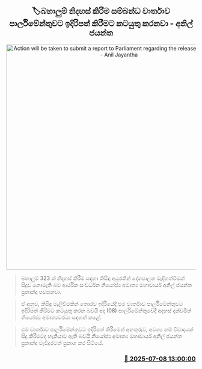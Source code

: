 <p align='center'><b><h2 align='center' title='Action will be taken to submit a report to Parliament regarding the release of containers - Anil Jayantha'>🏷බහාලුම් නිදහස් කිරීම සම්බන්ධ වාර්තාව පාර්ලිමේන්තුවට ඉදිරිපත් කිරීමට කටයුතු කරනවා - අනිල් ජයන්ත</h2></b></p>
<p align='center'><img src='https://helakuru.sgp1.cdn.digitaloceanspaces.com/esana/images/lib/anil-jayanthe-parliment.jpg' width='600' alt='Action will be taken to submit a report to Parliament regarding the release of containers - Anil Jayantha'></p>

> බහාලුම් 323 ක් නිදහස් කිරීම සඳහා කිසිඳු අයුරකින් දේශපාලන මැදිහත්වීමක් සිදුව නොමැති බව ආර්ථික සංවර්ධන නියෝජ්‍ය අමාත්‍ය මහාචාර්ය අනිල් ජයන්ත ප්‍රනාන්දු පවසනවා.

> ඒ අනුව, කිසිඳු මැලිවීමකින් තොරව ඉදිරියේදී එම වාර්තාව පාර්ලිමේන්තුවට ඉදිරිපත් කිරිමට කටයුතු කරන බවයි අද (08) පාර්ලිමේන්තුවේදී අදහස් දක්වමින් නියෝජ්‍ය අමාත්‍යවරයා සඳහන් කළේ.

> එම වාර්තාව පාර්ලිමේන්තුවට ඉදිරිපත් කිරීමෙන් අනතුරුව, අවශ්‍ය නම් විවාදයක් සිදු කිරීමටද හැකියාව ඇති බවයි නියෝජ්‍ය අමාත්‍ය මහාචාර්ය අනිල් ජයන්ත ප්‍රනාන්දු වැඩිදුරටත් ප්‍රකාශ කර සිටියේ.



<h3 align='right'><a href='https://www.helakuru.lk/esana/p/111681/'>📅 2025-07-08 13:00:00</a></h3>
